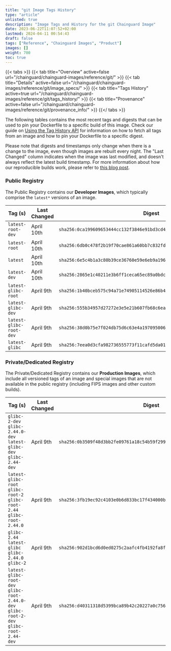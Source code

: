 ```yaml
---
title: "git Image Tags History"
type: "article"
unlisted: true
description: "Image Tags and History for the git Chainguard Image"
date: 2023-06-22T11:07:52+02:00
lastmod: 2024-04-11 00:54:43
draft: false
tags: ["Reference", "Chainguard Images", "Product"]
images: []
weight: 700
toc: true
---
```


{{< tabs >}}
{{< tab title="Overview" active=false url="/chainguard/chainguard-images/reference/git/" >}}
{{< tab title="Details" active=false url="/chainguard/chainguard-images/reference/git/image_specs/" >}}
{{< tab title="Tags History" active=true url="/chainguard/chainguard-images/reference/git/tags_history/" >}}
{{< tab title="Provenance" active=false url="/chainguard/chainguard-images/reference/git/provenance_info/" >}}
{{</ tabs >}}

The following tables contains the most recent tags and digests that can be used to pin your Dockerfile to a specific build of this image. Check our guide on [Using the Tag History API](/chainguard/chainguard-images/using-the-tag-history-api/) for information on how to fetch all tags from an image and how to pin your Dockerfile to a specific digest.

Please note that digests and timestamps only change when there is a change to the image, even though images are rebuilt every night. The "Last Changed" column indicates when the image was last modified, and doesn't always reflect the latest build timestamp. For more information about how our reproducible builds work, please refer to [this blog post](https://www.chainguard.dev/unchained/reproducing-chainguards-reproducible-image-builds).

### Public Registry
The Public Registry contains our **Developer Images**, which typically comprise the `latest*` versions of an image.

| Tag (s)                  | Last Changed | Digest                                                                    |
|--------------------------|--------------|---------------------------------------------------------------------------|
|  `latest-root-dev`       | April 10th   | `sha256:0ca199609653444cc132f3846e91bd3cd48c6d73876fcc565b917c83f223f8d7` |
|  `latest-root`           | April 10th   | `sha256:6db0c478f2b19f70cae861a60bb7c832fdba1af4070094e60c8b8c7fe9dd481f` |
|  `latest`                | April 10th   | `sha256:6e5c4b1a3c80b39ce36760e59e6eb9a1969163eb8c8f40746cb798695e6fad82` |
|  `latest-dev`            | April 10th   | `sha256:2865e1c40211e3b6ff1ceca65ec89a0bdcea5030e2cc1637c5cc504f68c02b77` |
|  `latest-glibc-root`     | April 9th    | `sha256:1b40bceb575c94a71e74905114526e86b48429f45c093307a55605ebe1244068` |
|  `latest-glibc-dev`      | April 9th    | `sha256:555b34957d27272e3e5e21b607fb68c6ea6225783462e86c0dd452ac4f579089` |
|  `latest-glibc-root-dev` | April 9th    | `sha256:38d0b75e7f024db75d6c63e4a197095006fb93c42e164ec6cc30593c3548f9e3` |
|  `latest-glibc`          | April 9th    | `sha256:7eea0d3cfa982736555773f11cafd5da0134e76820324e33391f0f203d7b5428` |


### Private/Dedicated Registry
The Private/Dedicated Registry contains our **Production Images**, which include all versioned tags of an image and special images that are not available in the public registry (including FIPS images and other custom builds).

| Tag (s)                                                                                   | Last Changed | Digest                                                                    |
|-------------------------------------------------------------------------------------------|--------------|---------------------------------------------------------------------------|
|  `glibc-2-dev` `glibc-2.44.0-dev` `latest-glibc-dev` `glibc-2.44-dev`                     | April 9th    | `sha256:0b3509f48d3bb2fe09761a18c54b59f299873636cc74fae8e64f44b7ce21997c` |
|  `latest-glibc-root` `glibc-root-2` `glibc-root-2.44` `glibc-root-2.44.0`                 | April 9th    | `sha256:3fb19ec92c4103e0b6d833bc17f434000bd8cce84c1f295155b305f11a03b4fe` |
|  `glibc-2.44` `latest-glibc` `glibc-2.44.0` `glibc-2`                                     | April 9th    | `sha256:902d1bcd6d0ed0275c2aafc4fb4192fa8f3b5dbab1bbf8a5ef3f6611cad6a141` |
|  `latest-glibc-root-dev` `glibc-root-2.44.0-dev` `glibc-root-2-dev` `glibc-root-2.44-dev` | April 9th    | `sha256:d40311318d5399bca89b42c20227a0c75673dee659ec8e2f8b316da1a6f9b5a6` |

